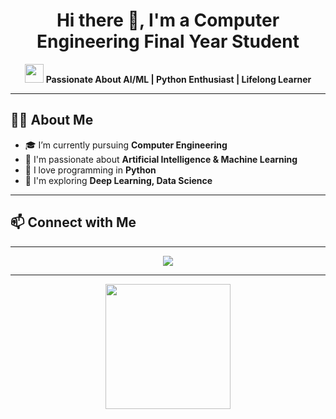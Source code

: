 <!-- README.md for GitHub Profile -->

<h1 align="center">Hi there 👋, I'm a Computer Engineering Final Year Student</h1>

<p align="center">
  <img src="https://media.giphy.com/media/hvRJCLFzcasrR4ia7z/giphy.gif" width="30px"/>
  <b>Passionate About AI/ML | Python Enthusiast | Lifelong Learner</b>
</p>

---

## 🧑‍💻 About Me

- 🎓 I’m currently pursuing **Computer Engineering**  
- 🤖 I'm passionate about **Artificial Intelligence & Machine Learning**  
- 🐍 I love programming in **Python**  
- 🔬 I'm exploring **Deep Learning, Data Science**  

---



## 📫 Connect with Me

<p align = "center">
  <a href="pvag7076@gmail.com"></a>
  <a href="https://github.com/Parina89"></a>
</p>

---

<p align="center">
  <img src="https://readme-typing-svg.demolab.com/?lines=Welcome+to+my+GitHub+Profile!;Always+Learning+Something+New;Let's+Build+Together!&center=true&width=500&height=45" />
</p>

---

<p align="center">
  <img src="https://media.giphy.com/media/LMt9638dO8dftAjtco/giphy.gif" width="200px" />
</p>
